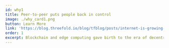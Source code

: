 ```yaml
---
id: why1
title: Peer-to-peer puts people back in control
image: ./why_card1.png
button: Learn More
link: 'https://blog.threefold.io/blog/tfblog/posts/internet-is-growing-wild'
order: 1
excerpt: Blockchain and edge computing gave birth to the era of decentralization. ThreeFold's peer-to-peer architecture is the next step in that evolution, bringing an extremely simple, super efficient and ultra secure end-to-end environment. This means users have 100% ownership and access rights over their data.
---
```


